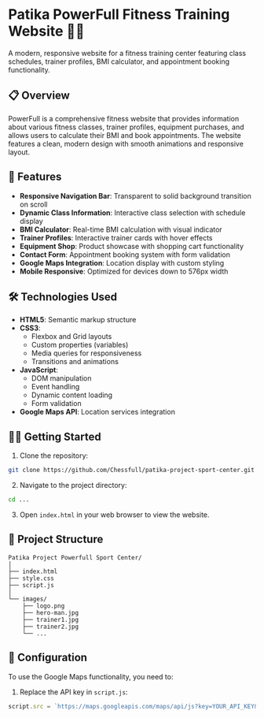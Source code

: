 # Patika PowerFull Fitness Training Website 🏋️‍♂️

A modern, responsive website for a fitness training center featuring class schedules, trainer profiles, BMI calculator, and appointment booking functionality.

## 📋 Overview

PowerFull is a comprehensive fitness website that provides information about various fitness classes, trainer profiles, equipment purchases, and allows users to calculate their BMI and book appointments. The website features a clean, modern design with smooth animations and responsive layout.

## 🚀 Features

- **Responsive Navigation Bar**: Transparent to solid background transition on scroll
- **Dynamic Class Information**: Interactive class selection with schedule display
- **BMI Calculator**: Real-time BMI calculation with visual indicator
- **Trainer Profiles**: Interactive trainer cards with hover effects
- **Equipment Shop**: Product showcase with shopping cart functionality
- **Contact Form**: Appointment booking system with form validation
- **Google Maps Integration**: Location display with custom styling
- **Mobile Responsive**: Optimized for devices down to 576px width

## 🛠️ Technologies Used

- **HTML5**: Semantic markup structure
- **CSS3**: 
  - Flexbox and Grid layouts
  - Custom properties (variables)
  - Media queries for responsiveness
  - Transitions and animations
- **JavaScript**: 
  - DOM manipulation
  - Event handling
  - Dynamic content loading
  - Form validation
- **Google Maps API**: Location services integration


## 🏃‍♂️ Getting Started

1. Clone the repository:
```bash
git clone https://github.com/Chessfull/patika-project-sport-center.git
```

2. Navigate to the project directory:
```bash
cd ...
```

3. Open `index.html` in your web browser to view the website.


## 📐 Project Structure

```
Patika Project Powerfull Sport Center/
│
├── index.html
├── style.css
├── script.js
│
└── images/
    ├── logo.png
    ├── hero-man.jpg
    ├── trainer1.jpg
    ├── trainer2.jpg
    └── ...
```

## 🔧 Configuration

To use the Google Maps functionality, you need to:
1. Replace the API key in `script.js`:
```javascript
script.src = `https://maps.googleapis.com/maps/api/js?key=YOUR_API_KEY&callback=initMap`;
```
